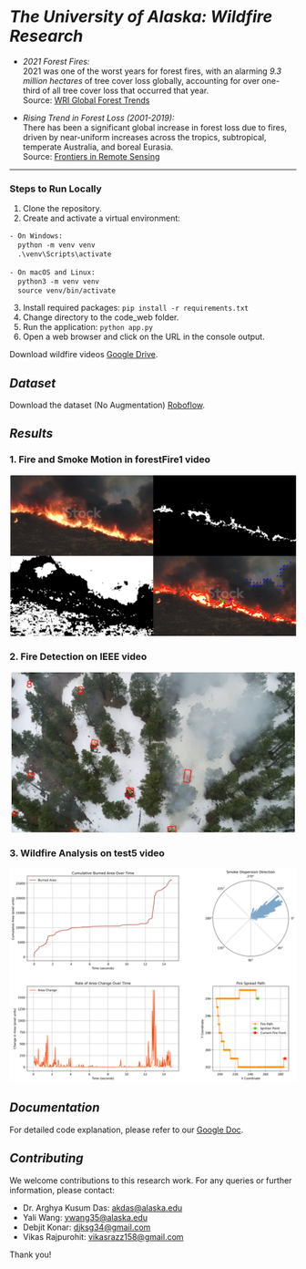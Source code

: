 # *The University of Alaska: Wildfire Research*
- *2021 Forest Fires:*  
  2021 was one of the worst years for forest fires, with an alarming *9.3 million hectares* of tree cover loss globally, accounting for over one-third of all tree cover loss that occurred that year.  
  Source: [WRI Global Forest Trends](https://www.wri.org/insights/global-trends-forest-fires)

- *Rising Trend in Forest Loss (2001-2019):*  
  There has been a significant global increase in forest loss due to fires, driven by near-uniform increases across the tropics, subtropical, temperate Australia, and boreal Eurasia.  
  Source: [Frontiers in Remote Sensing](https://www.frontiersin.org/articles/10.3389/frsen.2022.825190/full)

---

### Steps to Run Locally
1. Clone the repository.
2. Create and activate a virtual environment:
```
- On Windows:
  python -m venv venv
  .\venv\Scripts\activate
  
- On macOS and Linux:
  python3 -m venv venv
  source venv/bin/activate
```

3. Install required packages: ```pip install -r requirements.txt``` 
4. Change directory to the code_web folder.
5. Run the application: ```python app.py``` 
6. Open a web browser and click on the URL in the console output.

Download wildfire videos [Google Drive](https://drive.google.com/drive/folders/13rKzSe9je3NbLef-sT9k_1ldjVA7FJbW?usp=sharing).

## *Dataset*
Download the dataset (No Augmentation) [Roboflow](https://app.roboflow.com/ds/OWEUFonh9I?key=fWJ2cc1Qlw).

## *Results*

### 1. Fire and Smoke Motion in forestFire1 video
![Image 1](images/forestFire1.png)

### 2. Fire Detection on IEEE video
![Image 2](images/1-Zenmuse_X4S_Clip2.png)

### 3. Wildfire Analysis on test5 video
![Image 3](images/test5_analysis.png)

## *Documentation*
For detailed code explanation, please refer to our [Google Doc](https://docs.google.com/document/d/1ibWxNxHIlFAsgaGLRBZVBcKMjpvNC0qOaEbWtlkSTVI/edit?usp=sharing).

## *Contributing*
We welcome contributions to this research work.
For any queries or further information, please contact:
- Dr. Arghya Kusum Das: akdas@alaska.edu
- Yali Wang: ywang35@alaska.edu
- Debjit Konar: djksg34@gmail.com
- Vikas Rajpurohit: vikasrazz158@gmail.com

Thank you!
